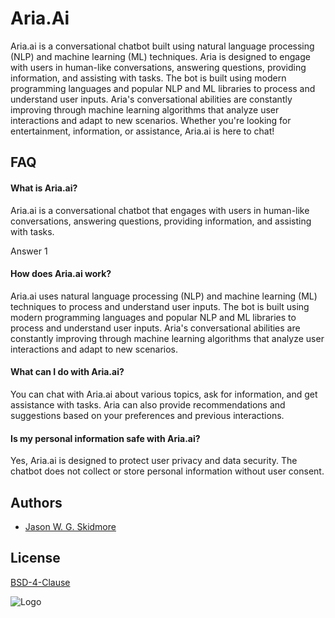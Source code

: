
# Aria.Ai

Aria.ai is a conversational chatbot built using natural language processing (NLP) and machine learning (ML) techniques. Aria is designed to engage with users in human-like conversations, answering questions, providing information, and assisting with tasks. The bot is built using modern programming languages and popular NLP and ML libraries to process and understand user inputs. Aria's conversational abilities are constantly improving through machine learning algorithms that analyze user interactions and adapt to new scenarios. Whether you're looking for entertainment, information, or assistance, Aria.ai is here to chat!

## FAQ

#### What is Aria.ai?
Aria.ai is a conversational chatbot that engages with users in human-like conversations, answering questions, providing information, and assisting with tasks.


Answer 1

#### How does Aria.ai work?

Aria.ai uses natural language processing (NLP) and machine learning (ML) techniques to process and understand user inputs. The bot is built using modern programming languages and popular NLP and ML libraries to process and understand user inputs. Aria's conversational abilities are constantly improving through machine learning algorithms that analyze user interactions and adapt to new scenarios.


#### What can I do with Aria.ai?

You can chat with Aria.ai about various topics, ask for information, and get assistance with tasks. Aria can also provide recommendations and suggestions based on your preferences and previous interactions.

#### Is my personal information safe with Aria.ai?

Yes, Aria.ai is designed to protect user privacy and data security. The chatbot does not collect or store personal information without user consent.

## Authors

- [Jason W. G. Skidmore](https://github.com/JasonSkid)


## License

[BSD-4-Clause](https://directory.fsf.org/wiki/License:BSD-4-Clause)


![Logo](https://i.imgur.com/bTjWcGn.png)

